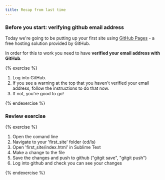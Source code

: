 ```yaml
---
title: Recap from last time
---
```


### Before you start: verifying github email address

Today we're going to be putting up your first site using [GitHub
Pages](https://pages.github.com/) - a free hosting solution provided by
GitHub.

In order for this to work you need to have **verified your email address
with GitHub**.

{% exercise %}
<ol>
  <li>Log into GitHub.</li>
  <li>If you see a warning at the top that you haven't verified your
email address, follow the instructions to do that now.</li>
  <li>If not, you're good to go!</li>
</ol>
{% endexercise %}

### Review exercise

{% exercise %}
<ol>
  <li>Open the comand line</li>
  <li>Navigate to your 'first_site' folder (cd/ls)</li>
  <li>Open 'first_site/index.html' in Sublime Text</li>
  <li>Make a change to the file</li>
  <li>Save the changes and push to github ("gitgit save", "gitgit
push")</li>
  <li>Log into github and check you can see your changes</li>
</ol>

{% endexercise %}
